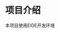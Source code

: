 <!--
 * @Date: 2023-08-31 15:28:26
 * @LastEditors: ShangWentao shangwentao
 * @LastEditTime: 2023-08-31 15:29:00
 * @FilePath: \ebike-positioning\firmware\README.md
-->
# 项目介绍

本项目使用EIDE开发环境

